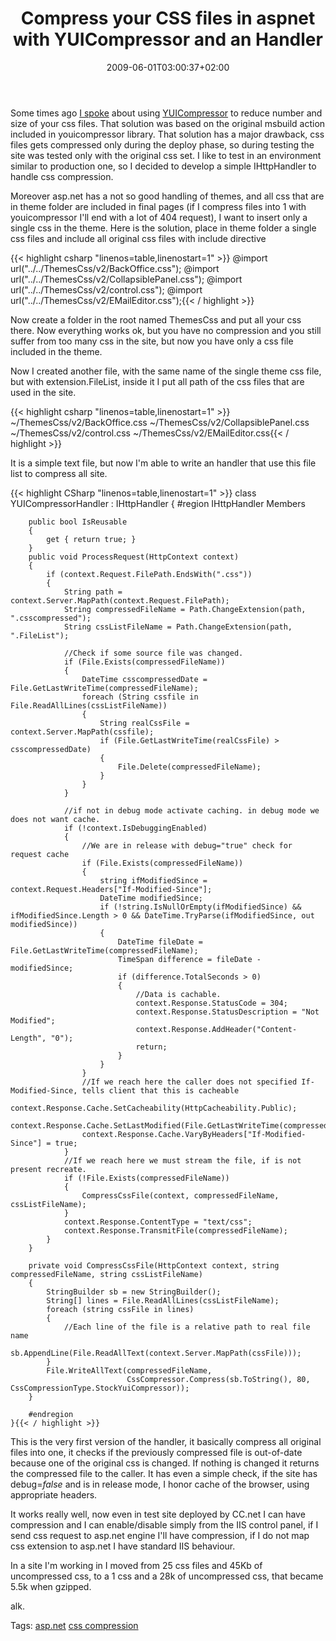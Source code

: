 ﻿---
title: "Compress your CSS files in aspnet with YUICompressor and an Handler"
description: ""
date: 2009-06-01T03:00:37+02:00
draft: false
tags: [ASPNET]
categories: [ASPNET]
---
Some times ago [I spoke](http://www.codewrecks.com/blog/index.php/2009/01/24/optimization-of-javascript-and-css-files/) about using [YUICompressor](http://www.codeplex.com/YUICompressor) to reduce number and size of your css files. That solution was based on the original msbuild action included in youicompressor library. That solution has a major drawback, css files gets compressed only during the deploy phase, so during testing the site was tested only with the original css set. I like to test in an environment similar to production one, so I decided to develop a simple IHttpHandler to handle css compression.

Moreover asp.net has a not so good handling of themes, and all css that are in theme folder are included in final pages (if I compress files into 1 with youicompressor I'll end with a lot of 404 request), I want to insert only a single css in the theme. Here is the solution, place in theme folder a single css files and include all original css files with include directive

{{< highlight csharp "linenos=table,linenostart=1" >}}
@import url("../../ThemesCss/v2/BackOffice.css");
@import url("../../ThemesCss/v2/CollapsiblePanel.css");
@import url("../../ThemesCss/v2/control.css");
@import url("../../ThemesCss/v2/EMailEditor.css");{{< / highlight >}}

<!-- Code inserted with Steve Dunn's Windows Live Writer Code Formatter Plugin.  http://dunnhq.com -->

Now create a folder in the root named ThemesCss and put all your css there. Now everything works ok, but you have no compression and you still suffer from too many css in the site, but now you have only a css file included in the theme.

Now I created another file, with the same name of the single theme css file, but with extension.FileList, inside it I put all path of the css files that are used in the site.

{{< highlight csharp "linenos=table,linenostart=1" >}}
~/ThemesCss/v2/BackOffice.css
~/ThemesCss/v2/CollapsiblePanel.css
~/ThemesCss/v2/control.css
~/ThemesCss/v2/EMailEditor.css{{< / highlight >}}

<!-- Code inserted with Steve Dunn's Windows Live Writer Code Formatter Plugin.  http://dunnhq.com -->

It is a simple text file, but now I'm able to write an handler that use this file list to compress all site.

{{< highlight CSharp "linenos=table,linenostart=1" >}}
    class YUICompressorHandler : IHttpHandler
    {
        #region IHttpHandler Members

        public bool IsReusable
        {
            get { return true; }
        }
        public void ProcessRequest(HttpContext context)
        {
            if (context.Request.FilePath.EndsWith(".css"))
            {
                String path = context.Server.MapPath(context.Request.FilePath);
                String compressedFileName = Path.ChangeExtension(path, ".csscompressed");
                String cssListFileName = Path.ChangeExtension(path, ".FileList");

                //Check if some source file was changed.
                if (File.Exists(compressedFileName))
                {
                    DateTime csscompressedDate = File.GetLastWriteTime(compressedFileName);
                    foreach (String cssfile in File.ReadAllLines(cssListFileName))
                    {
                        String realCssFile = context.Server.MapPath(cssfile);
                        if (File.GetLastWriteTime(realCssFile) > csscompressedDate)
                        {
                            File.Delete(compressedFileName);
                        }
                    }
                }

                //if not in debug mode activate caching. in debug mode we does not want cache.
                if (!context.IsDebuggingEnabled)
                {
                    //We are in release with debug="true" check for request cache
                    if (File.Exists(compressedFileName))
                    {
                        string ifModifiedSince = context.Request.Headers["If-Modified-Since"];
                        DateTime modifiedSince;
                        if (!string.IsNullOrEmpty(ifModifiedSince) && ifModifiedSince.Length > 0 && DateTime.TryParse(ifModifiedSince, out modifiedSince))
                        {
                            DateTime fileDate = File.GetLastWriteTime(compressedFileName);
                            TimeSpan difference = fileDate - modifiedSince;
                            if (difference.TotalSeconds > 0)
                            {
                                //Data is cachable.
                                context.Response.StatusCode = 304;
                                context.Response.StatusDescription = "Not Modified";
                                context.Response.AddHeader("Content-Length", "0");
                                return;
                            }
                        }
                    }
                    //If we reach here the caller does not specified If-Modified-Since, tells client that this is cacheable
                    context.Response.Cache.SetCacheability(HttpCacheability.Public);
                    context.Response.Cache.SetLastModified(File.GetLastWriteTime(compressedFileName));
                    context.Response.Cache.VaryByHeaders["If-Modified-Since"] = true;
                }
                //If we reach here we must stream the file, if is not present recreate.
                if (!File.Exists(compressedFileName))
                {
                    CompressCssFile(context, compressedFileName, cssListFileName);
                }
                context.Response.ContentType = "text/css";
                context.Response.TransmitFile(compressedFileName);
            }
        }

        private void CompressCssFile(HttpContext context, string compressedFileName, string cssListFileName)
        {
            StringBuilder sb = new StringBuilder();
            String[] lines = File.ReadAllLines(cssListFileName);
            foreach (string cssFile in lines)
            {
                //Each line of the file is a relative path to real file name
                sb.AppendLine(File.ReadAllText(context.Server.MapPath(cssFile)));
            }
            File.WriteAllText(compressedFileName,
                              CssCompressor.Compress(sb.ToString(), 80, CssCompressionType.StockYuiCompressor));
        }

        #endregion
    }{{< / highlight >}}

<!-- Code inserted with Steve Dunn's Windows Live Writer Code Formatter Plugin.  http://dunnhq.com -->

This is the very first version of the handler, it basically compress all original files into one, it checks if the previously compressed file is out-of-date because one of the original css is changed. If nothing is changed it returns the compressed file to the caller. It has even a simple check, if the site has debug=*false* and is in release mode, I honor cache of the browser, using appropriate headers.

It works really well, now even in test site deployed by CC.net I can have compression and I can enable/disable simply from the IIS control panel, if I send css request to asp.net engine I'll have compression, if I do not map css extension to asp.net I have standard IIS behaviour.

In a site I'm working in I moved from 25 css files and 45Kb of uncompressed css, to a 1 css and a 28k of uncompressed css, that became 5.5k when gzipped.

alk.

Tags: [asp.net](http://technorati.com/tag/asp.net) [css compression](http://technorati.com/tag/css%20compression)
